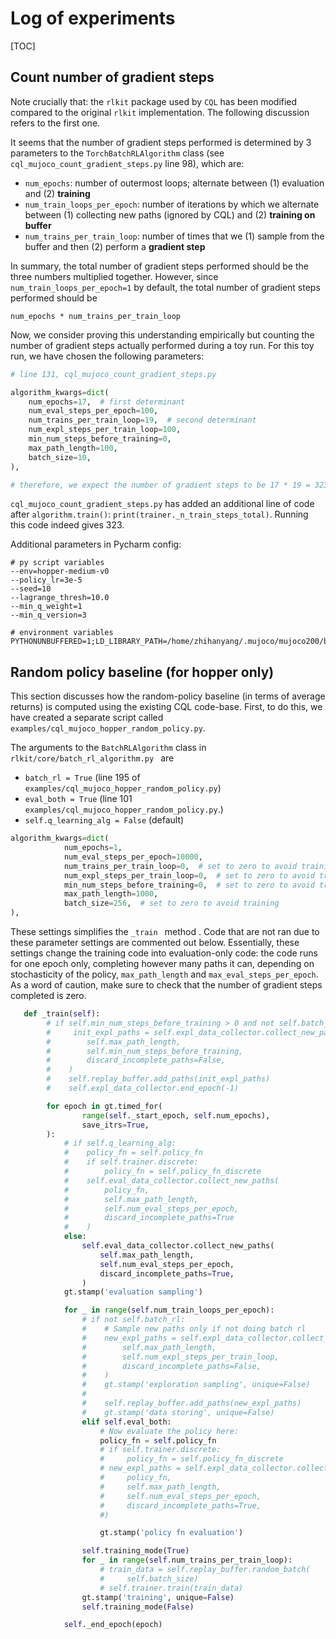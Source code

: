 # Log of experiments

[TOC]

## Count number of gradient steps

Note crucially that: the `rlkit` package used by `CQL` has been modified compared to the original `rlkit` implementation. The following discussion refers to the first one.

It seems that the number of gradient steps performed is determined by 3 parameters to the `TorchBatchRLAlgorithm` class (see `cql_mujoco_count_gradient_steps.py` line 98), which are:

- `num_epochs`: number of outermost loops; alternate between (1) evaluation and (2) **training**
- `num_train_loops_per_epoch`: number of iterations by which we alternate between (1) collecting new paths (ignored by CQL) and (2) **training on buffer**
- `num_trains_per_train_loop`: number of times that we (1) sample from the buffer and then (2) perform a **gradient step**

In summary, the total number of gradient steps performed should be the three numbers multiplied together. However, since `num_train_loops_per_epoch=1` by default, the total number of gradient steps performed should be 

```
num_epochs * num_trains_per_train_loop
```

Now, we consider proving this understanding empirically but counting the number of gradient steps actually performed during a toy run. For this toy run, we have chosen the following parameters:

```python
# line 131, cql_mujoco_count_gradient_steps.py

algorithm_kwargs=dict(
	num_epochs=17,  # first determinant
	num_eval_steps_per_epoch=100,
	num_trains_per_train_loop=19,  # second determinant
	num_expl_steps_per_train_loop=100,
	min_num_steps_before_training=0,
	max_path_length=100,
	batch_size=10,
),

# therefore, we expect the number of gradient steps to be 17 * 19 = 323
```

`cql_mujoco_count_gradient_steps.py` has added an additional line of code after `algorithm.train()`: `print(trainer._n_train_steps_total)`. Running this code indeed gives 323.

Additional parameters in Pycharm config:

```
# py script variables
--env=hopper-medium-v0
--policy_lr=3e-5
--seed=10
--lagrange_thresh=10.0
--min_q_weight=1
--min_q_version=3

# environment variables
PYTHONUNBUFFERED=1;LD_LIBRARY_PATH=/home/zhihanyang/.mujoco/mujoco200/bin
```

## Random policy baseline (for hopper only)

This section discusses how the random-policy baseline (in terms of average returns) is computed using the existing CQL code-base. First, to do this, we have created a separate script called `examples/cql_mujoco_hopper_random_policy.py`.

The arguments to the `BatchRLAlgorithm` class in `rlkit/core/batch_rl_algorithm.py ` are

- `batch_rl = True` (line 195 of `examples/cql_mujoco_hopper_random_policy.py`)
- `eval_both = True` (line 101 `examples/cql_mujoco_hopper_random_policy.py`.)
- `self.q_learning_alg = False` (default)

```python
algorithm_kwargs=dict(
            num_epochs=1,
            num_eval_steps_per_epoch=10000,
            num_trains_per_train_loop=0,  # set to zero to avoid training
            num_expl_steps_per_train_loop=0,  # set to zero to avoid training
            min_num_steps_before_training=0,  # set to zero to avoid training
            max_path_length=1000,
            batch_size=256,  # set to zero to avoid training
),
```

These settings simplifies the `_train ` method . Code that are not ran due to these parameter settings are commented out below. Essentially, these settings change the training code into evaluation-only code: the code runs for one epoch only, completing however many paths it can, depending on stochasticity of the policy, `max_path_length` and `max_eval_steps_per_epoch`. As a word of caution, make sure to check that the number of gradient steps completed is zero.

```python
   def _train(self):
        # if self.min_num_steps_before_training > 0 and not self.batch_rl:
        #     init_expl_paths = self.expl_data_collector.collect_new_paths(
        #        self.max_path_length,
        #        self.min_num_steps_before_training,
        #        discard_incomplete_paths=False,
        #    )
        #    self.replay_buffer.add_paths(init_expl_paths)
        #    self.expl_data_collector.end_epoch(-1)

        for epoch in gt.timed_for(
                range(self._start_epoch, self.num_epochs),
                save_itrs=True,
        ):
            # if self.q_learning_alg:
            #    policy_fn = self.policy_fn
            #    if self.trainer.discrete:
            #        policy_fn = self.policy_fn_discrete
            #    self.eval_data_collector.collect_new_paths(
            #        policy_fn,
            #        self.max_path_length,
            #        self.num_eval_steps_per_epoch,
            #        discard_incomplete_paths=True
            #    )
            else:
                self.eval_data_collector.collect_new_paths(
                    self.max_path_length,
                    self.num_eval_steps_per_epoch,
                    discard_incomplete_paths=True,
                )
            gt.stamp('evaluation sampling')

            for _ in range(self.num_train_loops_per_epoch):
                # if not self.batch_rl:
                #    # Sample new paths only if not doing batch rl
                #    new_expl_paths = self.expl_data_collector.collect_new_paths(
                #        self.max_path_length,
                #        self.num_expl_steps_per_train_loop,
                #        discard_incomplete_paths=False,
                #    )
                #    gt.stamp('exploration sampling', unique=False)
				#
                #    self.replay_buffer.add_paths(new_expl_paths)
                #    gt.stamp('data storing', unique=False)
                elif self.eval_both:
                    # Now evaluate the policy here:
                    policy_fn = self.policy_fn
                    # if self.trainer.discrete:
                    #     policy_fn = self.policy_fn_discrete
                    # new_expl_paths = self.expl_data_collector.collect_new_paths(
                    #     policy_fn,
                    #     self.max_path_length,
                    #     self.num_eval_steps_per_epoch,
                    #     discard_incomplete_paths=True,
                    #)

                    gt.stamp('policy fn evaluation')

                self.training_mode(True)
                for _ in range(self.num_trains_per_train_loop):
                    # train_data = self.replay_buffer.random_batch(
                    #     self.batch_size)
                    # self.trainer.train(train_data)
                gt.stamp('training', unique=False)
                self.training_mode(False)

            self._end_epoch(epoch)
```

